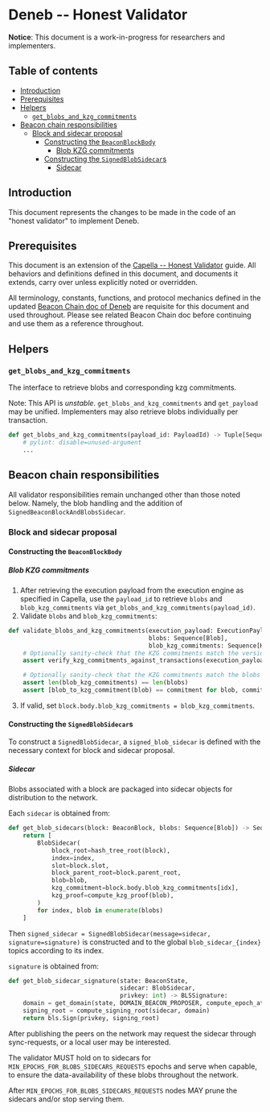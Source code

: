 # Deneb -- Honest Validator

**Notice**: This document is a work-in-progress for researchers and implementers.

## Table of contents

<!-- TOC -->
<!-- START doctoc generated TOC please keep comment here to allow auto update -->
<!-- DON'T EDIT THIS SECTION, INSTEAD RE-RUN doctoc TO UPDATE -->

- [Introduction](#introduction)
- [Prerequisites](#prerequisites)
- [Helpers](#helpers)
  - [`get_blobs_and_kzg_commitments`](#get_blobs_and_kzg_commitments)
- [Beacon chain responsibilities](#beacon-chain-responsibilities)
  - [Block and sidecar proposal](#block-and-sidecar-proposal)
    - [Constructing the `BeaconBlockBody`](#constructing-the-beaconblockbody)
      - [Blob KZG commitments](#blob-kzg-commitments)
    - [Constructing the `SignedBlobSidecar`s](#constructing-the-signedblobsidecars)
      - [Sidecar](#sidecar)

<!-- END doctoc generated TOC please keep comment here to allow auto update -->
<!-- /TOC -->

## Introduction

This document represents the changes to be made in the code of an "honest validator" to implement Deneb.

## Prerequisites

This document is an extension of the [Capella -- Honest Validator](../capella/validator.md) guide.
All behaviors and definitions defined in this document, and documents it extends, carry over unless explicitly noted or overridden.

All terminology, constants, functions, and protocol mechanics defined in the updated [Beacon Chain doc of Deneb](./beacon-chain.md) are requisite for this document and used throughout.
Please see related Beacon Chain doc before continuing and use them as a reference throughout.

## Helpers

### `get_blobs_and_kzg_commitments`

The interface to retrieve blobs and corresponding kzg commitments.

Note: This API is *unstable*. `get_blobs_and_kzg_commitments` and `get_payload` may be unified.
Implementers may also retrieve blobs individually per transaction.

```python
def get_blobs_and_kzg_commitments(payload_id: PayloadId) -> Tuple[Sequence[BLSFieldElement], Sequence[KZGCommitment]]:
    # pylint: disable=unused-argument
    ...
```

## Beacon chain responsibilities

All validator responsibilities remain unchanged other than those noted below.
Namely, the blob handling and the addition of `SignedBeaconBlockAndBlobsSidecar`.

### Block and sidecar proposal

#### Constructing the `BeaconBlockBody`

##### Blob KZG commitments

1. After retrieving the execution payload from the execution engine as specified in Capella,
use the `payload_id` to retrieve `blobs` and `blob_kzg_commitments` via `get_blobs_and_kzg_commitments(payload_id)`.
2. Validate `blobs` and `blob_kzg_commitments`:

```python
def validate_blobs_and_kzg_commitments(execution_payload: ExecutionPayload,
                                       blobs: Sequence[Blob],
                                       blob_kzg_commitments: Sequence[KZGCommitment]) -> None:
    # Optionally sanity-check that the KZG commitments match the versioned hashes in the transactions
    assert verify_kzg_commitments_against_transactions(execution_payload.transactions, blob_kzg_commitments)

    # Optionally sanity-check that the KZG commitments match the blobs (as produced by the execution engine)
    assert len(blob_kzg_commitments) == len(blobs)
    assert [blob_to_kzg_commitment(blob) == commitment for blob, commitment in zip(blobs, blob_kzg_commitments)]
```

3. If valid, set `block.body.blob_kzg_commitments = blob_kzg_commitments`.

#### Constructing the `SignedBlobSidecar`s

To construct a `SignedBlobSidecar`, a `signed_blob_sidecar` is defined with the necessary context for block and sidecar proposal.

##### Sidecar

Blobs associated with a block are packaged into sidecar objects for distribution to the network.

Each `sidecar` is obtained from:
```python
def get_blob_sidecars(block: BeaconBlock, blobs: Sequence[Blob]) -> Sequence[BlobSidecar]:
    return [
        BlobSidecar(
            block_root=hash_tree_root(block),
            index=index,
            slot=block.slot,
            block_parent_root=block.parent_root,
            blob=blob,
            kzg_commitment=block.body.blob_kzg_commitments[idx],
            kzg_proof=compute_kzg_proof(blob),
        )
        for index, blob in enumerate(blobs)
    ]

```

Then `signed_sidecar = SignedBlobSidecar(message=sidecar, signature=signature)` is constructed and to the global `blob_sidecar_{index}` topics according to its index.

`signature` is obtained from:

```python
def get_blob_sidecar_signature(state: BeaconState,
                               sidecar: BlobSidecar,
                               privkey: int) -> BLSSignature:
    domain = get_domain(state, DOMAIN_BEACON_PROPOSER, compute_epoch_at_slot(sidecar.slot))
    signing_root = compute_signing_root(sidecar, domain)
    return bls.Sign(privkey, signing_root)
```

After publishing the peers on the network may request the sidecar through sync-requests, or a local user may be interested.

The validator MUST hold on to sidecars for `MIN_EPOCHS_FOR_BLOBS_SIDECARS_REQUESTS` epochs and serve when capable,
to ensure the data-availability of these blobs throughout the network.

After `MIN_EPOCHS_FOR_BLOBS_SIDECARS_REQUESTS` nodes MAY prune the sidecars and/or stop serving them.
